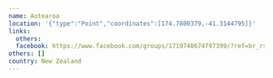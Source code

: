```yaml
---
name: Aotearoa
location: '{"type":"Point","coordinates":[174.7800379,-41.3144795]}'
links:
  others: 
  facebook: https://www.facebook.com/groups/1719740674797399/?ref=br_rs
others: []
country: New Zealand
---
```

